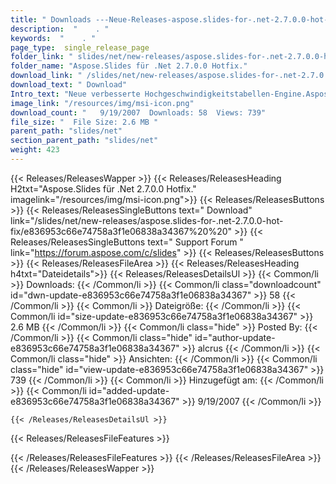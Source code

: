 ```yaml
---
title: " Downloads ---Neue-Releases-aspose.slides-for-.net-2.7.0.0-hot-fix . "
description:  "    . " 
keywords:  "    . " 
page_type:  single_release_page
folder_link: " slides/net/new-releases/aspose.slides-for-.net-2.7.0.0-hot-fix/"
folder_name: "Aspose.Slides für .Net 2.7.0.0 Hotfix."
download_link: " /slides/net/new-releases/aspose.slides-for-.net-2.7.0.0-hot-fix/e836953c66e74758a3f1e06838a34367"
download_text: " Download"
Intro_text: "Neue verbesserte Hochgeschwindigkeitstabellen-Engine.Aspose.Slides-Installer und -Ass..."
image_link: "/resources/img/msi-icon.png"
download_count: "   9/19/2007  Downloads: 58  Views: 739"
file_size: "  File Size: 2.6 MB "
parent_path: "slides/net"
section_parent_path: "slides/net"
weight: 423
---
```


{{< Releases/ReleasesWapper >}}
  {{< Releases/ReleasesHeading H2txt="Aspose.Slides für .Net 2.7.0.0 Hotfix." imagelink="/resources/img/msi-icon.png">}}
  {{< Releases/ReleasesButtons >}}
    {{< Releases/ReleasesSingleButtons text=" Download" link="/slides/net/new-releases/aspose.slides-for-.net-2.7.0.0-hot-fix/e836953c66e74758a3f1e06838a34367%20%20" >}}
    {{< Releases/ReleasesSingleButtons text=" Support Forum " link="https://forum.aspose.com/c/slides" >}}
  {{< Releases/ReleasesButtons >}}
  {{< Releases/ReleasesFileArea >}}
    {{< Releases/ReleasesHeading h4txt="Dateidetails">}}
    {{< Releases/ReleasesDetailsUl >}}
            {{< Common/li >}} Downloads: {{< /Common/li >}}
      {{< Common/li class="downloadcount" id="dwn-update-e836953c66e74758a3f1e06838a34367" >}} 58 {{< /Common/li >}}
      {{< Common/li >}} Dateigröße: {{< /Common/li >}}
      {{< Common/li id="size-update-e836953c66e74758a3f1e06838a34367" >}} 2.6 MB {{< /Common/li >}} 
      {{< Common/li  class="hide" >}} Posted By: {{< /Common/li >}} 
      {{< Common/li class="hide" id="author-update-e836953c66e74758a3f1e06838a34367" >}} alcrus {{< /Common/li >}}
      {{< Common/li class="hide" >}} Ansichten: {{< /Common/li >}}
      {{< Common/li class="hide" id="view-update-e836953c66e74758a3f1e06838a34367" >}} 739 {{< /Common/li >}}
      {{< Common/li >}} Hinzugefügt am: {{< /Common/li >}}
      {{< Common/li id="added-update-e836953c66e74758a3f1e06838a34367" >}} 9/19/2007 {{< /Common/li >}} 

    {{< /Releases/ReleasesDetailsUl >}}

  {{< Releases/ReleasesFileFeatures >}}
      
  {{< /Releases/ReleasesFileFeatures >}}
 {{< /Releases/ReleasesFileArea >}}
{{< /Releases/ReleasesWapper >}}



